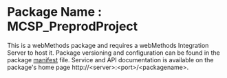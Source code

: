 # Package Name : MCSP_PreprodProject
This is a webMethods package and requires a webMethods Integration Server to host it. Package versioning and configuration can be found in the package [manifest](./MCSP_PreprodProject/manifest.v3) file. Service and API documentation is available on the package's home page http://&lt;server&gt;:&lt;port&gt;/&lt;packagename>.